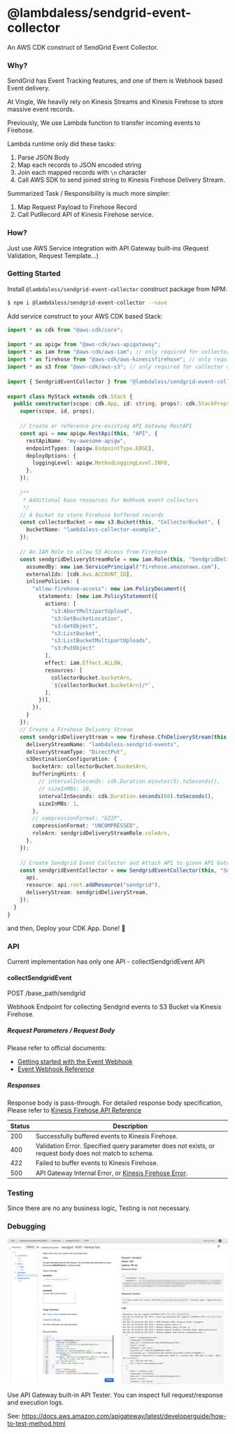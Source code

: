 # @lambdaless/sendgrid-event-collector

An AWS CDK construct of SendGrid Event Collector.

### Why?

SendGrid has Event Tracking features, and one of them is Webhook based Event delivery.

At Vingle, We heavily rely on Kinesis Streams and Kinesis Firehose to store massive event records.

Previously, We use Lambda function to transfer incoming events to Firehose. 

Lambda runtime only did these tasks:
1. Parse JSON Body
2. Map each records to JSON encoded string
3. Join each mapped records with `\n` character
4. Call AWS SDK to send joined string to Kinesis Firehose Delivery Stream.

Summarized Task / Responsibility is much more simpler:
1. Map Request Payload to Firehose Record
2. Call PutRecord API of Kinesis Firehose service.


### How?

Just use AWS Service integration with API Gateway built-ins (Request Validation, Request Template...)

### Getting Started

Install `@lambdaless/sendgrid-event-collector` construct package from NPM:

```bash
$ npm i @lambdaless/sendgrid-event-collector --save
```

Add service construct to your AWS CDK based Stack:

```typescript
import * as cdk from "@aws-cdk/core";

import * as apigw from "@aws-cdk/aws-apigateway";
import * as iam from "@aws-cdk/aws-iam"; // only required for collector demo
import * as firehose from "@aws-cdk/aws-kinesisfirehose"; // only required for collector demo
import * as s3 from "@aws-cdk/aws-s3"; // only required for collector demo

import { SendgridEventCollector } from "@lambdaless/sendgrid-event-collector"; 

export class MyStack extends cdk.Stack {
  public constructor(scope: cdk.App, id: string, props?: cdk.StackProps) {
    super(scope, id, props);

    // Create or reference pre-existing API Gateway RestAPI
    const api = new apigw.RestApi(this, "API", {
      restApiName: "my-awesome-apigw",
      endpointTypes: [apigw.EndpointType.EDGE],
      deployOptions: {
        loggingLevel: apigw.MethodLoggingLevel.INFO,
      },
    });

    /**
     * Additional base resources for Webhook event collectors
     */
    // A bucket to store Firehose buffered records
    const collectorBucket = new s3.Bucket(this, "CollectorBucket", {
      bucketName: "lambdaless-collector-example",
    });

    // An IAM Role to allow S3 Access from Firehose
    const sendgridDeliveryStreamRole = new iam.Role(this, "SendgridDeliveryStreamRole", {
      assumedBy: new iam.ServicePrincipal("firehose.amazonaws.com"),
      externalIds: [cdk.Aws.ACCOUNT_ID],
      inlinePolicies: {
        "allow-firehose-access": new iam.PolicyDocument({
          statements: [new iam.PolicyStatement({
            actions: [
              "s3:AbortMultipartUpload",
              "s3:GetBucketLocation",
              "s3:GetObject",
              "s3:ListBucket",
              "s3:ListBucketMultipartUploads",
              "s3:PutObject"
            ],
            effect: iam.Effect.ALLOW,
            resources: [
              collectorBucket.bucketArn,
              `${collectorBucket.bucketArn}/*`,
            ],
          })],
        }),
      }
    });
    // Create a Firehose Delivery Stream
    const sendgridDeliveryStream = new firehose.CfnDeliveryStream(this, "SendgridEventDeliveryStream", {
      deliveryStreamName: "lambdaless-sendgrid-events",
      deliveryStreamType: "DirectPut",
      s3DestinationConfiguration: {
        bucketArn: collectorBucket.bucketArn,
        bufferingHints: {
          // intervalInSeconds: cdk.Duration.minutes(5).toSeconds(),
          // sizeInMBs: 10,
          intervalInSeconds: cdk.Duration.seconds(60).toSeconds(),
          sizeInMBs: 1,
        },
        // compressionFormat: "GZIP",
        compressionFormat: "UNCOMPRESSED",
        roleArn: sendgridDeliveryStreamRole.roleArn,
      },
    });

    // Create Sendgrid Event Collector and Attach API to given API Gateway RestAPI target
    const sendgridEventCollector = new SendgridEventCollector(this, "SendgridEventCollector", {
      api,
      resource: api.root.addResource("sendgrid"),
      deliveryStream: sendgridDeliveryStream,
    });
  }
}
```

and then, Deploy your CDK App. Done! 🎉


### API

Current implementation has only one API - collectSendgridEvent API

#### collectSendgridEvent

POST /base_path/sendgrid

Webhook Endpoint for collecting Sendgrid events to S3 Bucket via Kinesis Firehose.

##### Request Parameters / Request Body

Please refer to official documents:
- [Getting started with the Event Webhook](https://sendgrid.com/docs/for-developers/tracking-events/getting-started-event-webhook/)
- [Event Webhook Reference](https://sendgrid.com/docs/for-developers/tracking-events/event/#engagement-events) 

##### Responses

Response body is pass-through. For detailed response body specification, Please refer to [Kinesis Firehose API Reference](https://docs.aws.amazon.com/firehose/latest/APIReference/API_PutRecord.html#API_PutRecord_ResponseSyntax) 

| Status | Description |
| ------ | ----------- |
| 200 | Successfully buffered events to Kinesis Firehose. |
| 400 | Validation Error. Specified query parameter does not exists, or request body does not match to schema. |
| 422 | Failed to buffer events to Kinesis Firehose. |
| 500 | API Gateway Internal Error, or [Kinesis Firehose Error](https://docs.aws.amazon.com/firehose/latest/APIReference/API_PutRecord.html#API_PutRecord_Errors). | 


### Testing

Since there are no any business logic, Testing is not necessary.


### Debugging

![tester](./assets/tester.png)

Use API Gateway built-in API Tester. You can inspect full request/response and execution logs.

See: https://docs.aws.amazon.com/apigateway/latest/developerguide/how-to-test-method.html

